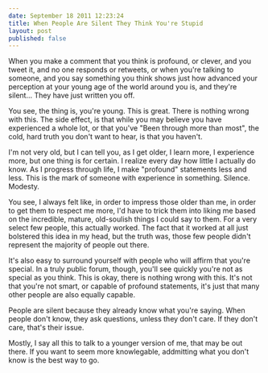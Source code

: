 ```yaml
---
date: September 18 2011 12:23:24
title: When People Are Silent They Think You're Stupid
layout: post
published: false
---
```


When you make a comment that you think is profound, or clever, and you tweet
it, and no one responds or retweets, or when you're talking to someone, and you
say something you think shows just how advanced your perception at your young
age of the world around you is, and they're silent... They have just written
you off.

You see, the thing is, you're young. This is great. There is nothing wrong with
this. The side effect, is that while you may believe you have experienced
a whole lot, or that you've "Been through more than most", the cold, hard truth
you don't want to hear, is that you haven't.

I'm not very old, but I can tell you, as I get older, I learn more,
I experience more, but one thing is for certain. I realize every day how little
I actually do know. As I progress through life, I make "profound" statements
less and less. This is the mark of someone with experience in something.
Silence. Modesty.

You see, I always felt like, in order to impress those older than me, in order
to get them to respect me more, I'd have to trick them into liking me based on
the incredible, mature, old-soulish things I could say to them. For a very
select few people, this actually worked. The fact that it worked at all just
bolstered this idea in my head, but the truth was, those few people didn't
represent the majority of people out there.

It's also easy to surround yourself with people who will affirm that you're
special. In a truly public forum, though, you'll see quickly you're not as
special as you think. This is okay, there is nothing wrong with this. It's not
that you're not smart, or capable of profound statements, it's just that many
other people are also equally capable.

People are silent because they already know what you're saying. When people
don't know, they ask questions, unless they don't care. If they don't care,
that's their issue.

Mostly, I say all this to talk to a younger version of me, that may be out
there. If you want to seem more knowlegable, addmitting what you don't know is
the best way to go.
